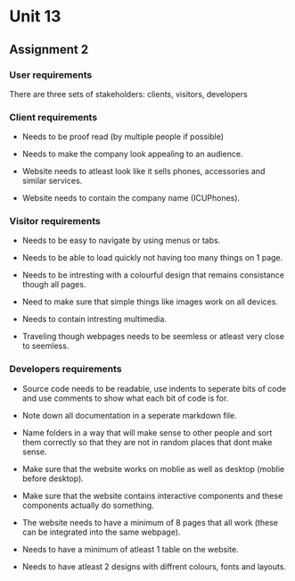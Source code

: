 # Unit 13

## Assignment 2

### User requirements

There are three sets of stakeholders: clients, visitors, developers


### Client requirements

+ Needs to be proof read (by multiple people if possible)

+ Needs to make the company look appealing to an audience.

+ Website needs to atleast look like it sells phones, accessories and similar services.

+ Website needs to contain the company name (ICUPhones).


### Visitor requirements

+ Needs to be easy to navigate by using menus or tabs.

+ Needs to be able to load quickly not having too many things on 1 page.

+ Needs to be intresting with a colourful design that remains consistance though all pages.

+ Need to make sure that simple things like images work on all devices.

+ Needs to contain intresting multimedia.

+ Traveling though webpages needs to be seemless or atleast very close to seemless.

### Developers requirements

+ Source code needs to be readable, use indents to seperate bits of code and use comments to show what each bit of code is for.

+ Note down all documentation in a seperate markdown file.

+ Name folders in a way that will make sense to other people and sort them correctly so that they are not in random places that dont make sense.

+ Make sure that the website works on moblie as well as desktop (moblie before desktop).

+ Make sure that the website contains interactive components and these components actually do something.

+ The website needs to have a minimum of 8 pages that all work (these can be integrated into the same webpage).

+ Needs to have a minimum of atleast 1 table on the website.

+ Needs to have atleast 2 designs with diffrent colours, fonts and layouts.